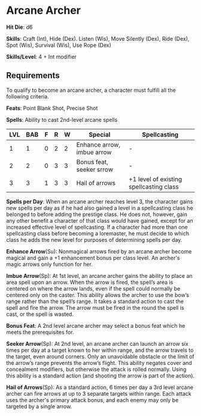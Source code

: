# Arcane Archer

**Hit Die**: d6

**Skills**: Craft (Int), Hide (Dex). Listen (Wis), Move Silently (Dex), Ride (Dex), Spot (Wis), Survival (Wis), Use Rope (Dex)

**Skills/Level**: 4 + Int modifier

## Requirements

To qualify to become an arcane archer, a character must fulfill all the following criteria.

**Feats**: Point Blank Shot, Precise Shot

**Spells**: Ability to cast 2nd-level arcane spells

LVL | BAB | F | R | W | Special | Spellcasting
--- | --- | - | - | - | ------- | ------------
1   | 1   | 0 | 2 | 2 | Enhance arrow, imbue arrow | -
2   | 2   | 0 | 3 | 3 | Bonus feat, seeker srrow | -
3   | 3   | 1 | 3 | 3 | Hail of arrows | +1 level of existing spellcasting class  

**Spells per Day**: When an arcane archer reaches level 3, the character gains new spells per day as if he had also gained a level in a spellcasting class he belonged to before adding the prestige class. He does not, however, gain any other benefit a character of that class would have gained, except for an increased effective level of spellcasting. If a character had more than one spellcasting class before becoming a loremaster, he must decide to which class he adds the new level for purposes of determining spells per day.

**Enhance Arrow**(Su): Nonmagical arrows fired by an arcane archer become magical and gain a +1 enhancement bonus per class level. An archer's magic arrows only function for her. 

**Imbue Arrow**(Sp): At 1st level, an arcane archer gains the ability to place an area spell upon an arrow. When the arrow is fired, the spell’s area is centered on where the arrow lands, even if the spell could normally be centered only on the caster. This ability allows the archer to use the bow’s range rather than the spell’s range. It takes a standard action to cast the spell and fire the arrow. The arrow must be fired in the round the spell is cast, or the spell is wasted.

**Bonus Feat**: A 2nd level arcane archer may select a bonus feat which he meets the prerequisites for.

**Seeker Arrow**(Sp): At 2nd level, an arcane archer can launch an arrow six times per day at a target known to her within range, and the arrow travels to the target, even around corners. Only an unavoidable obstacle or the limit of the arrow’s range prevents the arrow’s flight. This ability negates cover and concealment modifiers, but otherwise the attack is rolled normally. Using this ability is a standard action (and shooting the arrow is part of the action).

**Hail of Arrows**(Sp): As a standard action, 6 times per day a 3rd level arcane archer can fire arrows at up to 3 separate targets within range. Each attack uses the archer's primary attack bonus, and each enemy may only be targeted by a single arrow.
